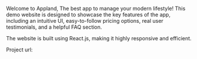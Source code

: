 Welcome to Appland, The best app to manage your modern lifestyle! This demo website is designed to showcase the key features of the app, including an intuitive UI, easy-to-follow pricing options, real user testimonials, and a helpful FAQ section.

The website is built using React.js, making it highly responsive and efficient.

Project url: 
